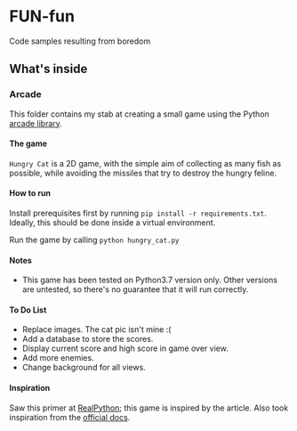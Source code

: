 # FUN-fun
Code samples resulting from boredom

## What's inside

### Arcade

This folder contains my stab at creating a small game using the Python [arcade library](https://github.com/pvcraven/arcade). 

#### The game

`Hungry Cat` is a 2D game, with the simple aim of collecting as many fish as possible, while avoiding the missiles that try to destroy the hungry feline.

#### How to run

Install prerequisites first by running `pip install -r requirements.txt`. Ideally, this should be done inside a virtual environment.

Run the game by calling `python hungry_cat.py`

#### Notes

- This game has been tested on Python3.7 version only. Other versions are untested, so there's no guarantee that it will run correctly.

#### To Do List

- Replace images. The cat pic isn't mine :(
- Add a database to store the scores.
- Display current score and high score in game over view.
- Add more enemies.
- Change background for all views.

#### Inspiration

Saw this primer at [RealPython](https://realpython.com/arcade-python-game-framework/); this game is inspired by the article. Also took inspiration from the [official docs](https://arcade.academy/examples/index.html).